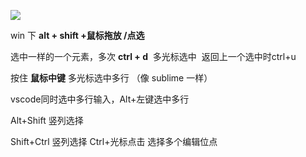 
![](https://i-blog.csdnimg.cn/blog_migrate/3250c909006074fbd085ca0b2964cab4.png)

win 下 **alt + shift +鼠标拖放 /点选**

选中一样的一个元素，多次 **ctrl + d**  多光标选中  返回上一个选中时ctrl+u

按住 **鼠标中键** 多光标选中多行 （像 sublime 一样）

vscode同时选中多行输入，Alt+左键选中多行

Alt+Shift 竖列选择

Shift+Ctrl 竖列选择 Ctrl+光标点击 选择多个编辑位点